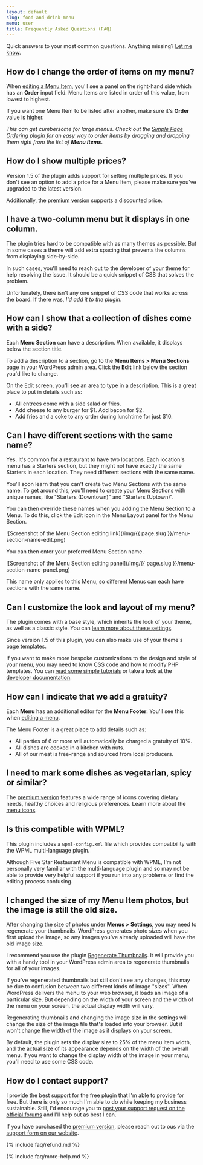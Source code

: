 ```yaml
---
layout: default
slug: food-and-drink-menu
menu: user
title: Frequently Asked Questions (FAQ)
---
```

Quick answers to your most common questions. Anything missing? [Let me know](https://www.fivestarplugins.com/about/support).

## <a name="menu-item-order"></a> How do I change the order of items on my menu?

When [editing a Menu Item](getting-started/create-menu#create-menu-item), you'll see a panel on the right-hand side which has an **Order** input field. Menu Items are listed in order of this value, from lowest to highest.

If you want one Menu Item to be listed after another, make sure it's **Order** value is higher.

*This can get cumbersome for large menus. Check out the [Simple Page Ordering](https://wordpress.org/plugins/simple-page-ordering/) plugin for an easy way to order items by dragging and dropping them right from the list of **Menu Items**.*

## <a name="multiple-prices"></a> How do I show multiple prices?

Version 1.5 of the plugin adds support for setting multiple prices. If you don't see an option to add a price for a Menu Item, please make sure you've upgraded to the latest version.

Additionally, the [premium version](https://www.fivestarplugins.com/plugins/five-star-restaurant-menu/) supports a discounted price.

## <a name="columns-collapsed"></a> I have a two-column menu but it displays in one column.

The plugin tries hard to be compatible with as many themes as possible. But in some cases a theme will add extra spacing that prevents the columns from displaying side-by-side.

In such cases, you'll need to reach out to the developer of your theme for help resolving the issue. It should be a quick snippet of CSS that solves the problem.

Unfortunately, there isn't any one snippet of CSS code that works across the board. If there was, *I'd add it to the plugin*.

## <a name="section-description"></a> How can I show that a collection of dishes come with a side?

Each **Menu Section** can have a description. When available, it displays below the section title.

To add a description to a section, go to the **Menu Items > Menu Sections** page in your WordPress admin area. Click the **Edit** link below the section you'd like to change.

On the Edit screen, you'll see an area to type in a description. This is a great place to put in details such as:

- All entrees come with a side salad or fries.
- Add cheese to any burger for $1. Add bacon for $2.
- Add fries and a coke to any order during lunchtime for just $10.

## <a name="duplicate-section-names"></a> Can I have different sections with the same name?

Yes. It's common for a restaurant to have two locations. Each location's menu has a Starters section, but they might not have exactly the same Starters in each location. They need different sections with the same name.

You'll soon learn that you can't create two Menu Sections with the same name. To get around this, you'll need to create your Menu Sections with unique names, like "Starters (Downtown)" and "Starters (Uptown)".

You can then override these names when you adding the Menu Section to a Menu. To do this, click the Edit icon in the Menu Layout panel for the Menu Section.

![Screenshot of the Menu Section editing link](/img/{{ page.slug }}/menu-section-name-edit.png)

You can then enter your preferred Menu Section name.

![Screenshot of the Menu Section editing panel](/img/{{ page.slug }}/menu-section-name-panel.png)

This name only applies to this Menu, so different Menus can each have sections with the same name.

## <a name="customize"></a> Can I customize the look and layout of my menu?

The plugin comes with a base style, which inherits the look of your theme, as well as a classic style. You can [learn more about these settings](advanced/settings).

Since version 1.5 of this plugin,  you can also make use of your theme's [page templates](advanced/page-templates).

If you want to make more bespoke customizations to the design and style of your menu, you may need to know CSS code and how to modify PHP templates. You can [read some simple tutorials](advanced/complex-layouts) or take a look at the [developer documentation](../developer).

## <a name="footer"></a> How can I indicate that we add a gratuity?

Each **Menu** has an additional editor for the **Menu Footer**. You'll see this when [editing a menu](getting-started/create-menu#create-menu).

The Menu Footer is a great place to add details such as:

- All parties of 6 or more will automatically be charged a gratuity of 10%.
- All dishes are cooked in a kitchen with nuts.
- All of our meat is free-range and sourced from local producers.

## <a name="menu-icons"></a> I need to mark some dishes as vegetarian, spicy or similar?

The [premium version](pro) features a wide range of icons covering dietary needs, healthy choices and religious preferences. Learn more about the [menu icons](pro/menu-icons).


## <a name="wpml"></a> Is this compatible with WPML?

This plugin includes a `wpml-config.xml` file which provides compatibility with the WPML multi-language plugin.

Although Five Star Restaurant Menu is compatible with WPML, I'm not personally very familiar with the multi-language plugin and so may not be able to provide very helpful support if you run into any problems or find the editing process confusing.

## <a name="image-sizes"></a> I changed the size of my Menu Item photos, but the image is still the old size.

After changing the size of photos under **Menus > Settings**, you may need to regenerate your thumbnails. WordPress generates photo sizes when you first upload the image, so any images you've already uploaded will have the old image size.

I recommend you use the plugin <a href="https://wordpress.org/plugins/regenerate-thumbnails/">Regenerate Thumbnails</a>. It will provide you with a handy tool in your WordPress admin area to regenerate thumbnails for all of your images.

If you've regenerated thumbnails but still don't see any changes, this may be due to confusion between two different kinds of image "sizes". When WordPress delivers the menu to your web browser, it loads an image of a particular size. But depending on the width of your screen and the width of the menu on your screen, the actual display width will vary.

Regenerating thumbnails and changing the image size in the settings will change the size of the image file that's loaded into your browser. But it won't change the width of the image as it displays on your screen.

By default, the plugin sets the display size to 25% of the menu item width, and the actual size of its appearance depends on the width of the overall menu. If you want to change the display width of the image in your menu, you'll need to use some CSS code.

## <a name="support"></a> How do I contact support?

I provide the best support for the free plugin that I'm able to provide for free. But there is only so much I'm able to do while keeping my business sustainable. Still, I'd encourage you to [post your support request on the official forums](http://wordpress.org/support/plugin/food-and-drink-menu) and I'll help out as best I can.

If you have purchased the [premium version](pro), please reach out to ous via the [support form on our website](https://www.fivestarplugins.com/support-center/).

{% include faq/refund.md %}

{% include faq/more-help.md %}
